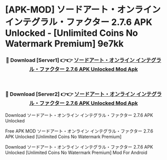 # [APK-MOD] ソードアート・オンライン インテグラル・ファクター 2.7.6 APK Unlocked - [Unlimited Coins No Watermark Premium] 9e7kk



<div align="center">
<h3>🔴 Download [Server1] 👉👉 <a href="https://momento.my/?title=ソードアート・オンライン_インテグラル・ファクター_2.7.6_APK_Unlocked">ソードアート・オンライン インテグラル・ファクター 2.7.6 APK Unlocked Mod Apk</a></h3><br>

<h3>🔴 Download [Server2] 👉👉 <a href="https://momento.my/?title=ソードアート・オンライン_インテグラル・ファクター_2.7.6_APK_Unlocked">ソードアート・オンライン インテグラル・ファクター 2.7.6 APK Unlocked Mod Apk</a></h3>
</div>



Download ソードアート・オンライン インテグラル・ファクター 2.7.6 APK Unlocked 

Free APK MOD ソードアート・オンライン インテグラル・ファクター 2.7.6 APK Unlocked [Unlimited Coins No Watermark Premium]

Download ソードアート・オンライン インテグラル・ファクター 2.7.6 APK Unlocked [Unlimited Coins No Watermark Premium] Mod For Android
